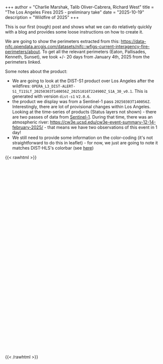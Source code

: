 +++
author = "Charlie Marshak, Talib Oliver-Cabrera, Richard West"
title = "The Los Angeles Fires 2025 - preliminary take"
date = "2025-10-19"
description = "Wildfire of 2025"
+++

This is our first (rough) post and shows what we can do relatively quickly with a blog and provides some loose instructions on how to create it.

We are going to show the perimeters extracted from this: https://data-nifc.opendata.arcgis.com/datasets/nifc::wfigs-current-interagency-fire-perimeters/about. To get all the relevant perimeters (Eaton, Pallisades, Kenneth, Sunset), we took +/- 20 days from January 4th, 2025 from the perimeters linked.


Some notes about the product:

- We are going to look at the DIST-S1 product over Los Angeles after the wildfires: `OPERA_L3_DIST-ALERT-S1_T11SLT_20250303T140056Z_20251016T224900Z_S1A_30_v0.1`. This is generated with version `dist-s1` v`2.0.6`.
- the product we display was from a Sentinel-1 pass `20250303T140056Z`. Interestingly, there are lot of provisional changes within Los Angeles. Looking at the time-series of products (Status layers not shown) - there are two passes of data from [Sentinel-1](https://search.asf.alaska.edu/#/?zoom=9.389&center=-117.799,33.669&dataset=OPERA-S1&productTypes=RTC&polygon=POLYGON((-118.7185%2033.8735,-117.8756%2033.8735,-117.8756%2034.3332,-118.7185%2034.3332,-118.7185%2033.8735))&resultsLoaded=true&granule=OPERA_L2_RTC-S1_T064-135520-IW2_20250214T015043Z_20250215T161954Z_S1A_30_v1.0&start=2025-02-13T08:00:00Z&end=2025-02-16T07:59:59Z). During that time, there was an atmospheric river: https://cw3e.ucsd.edu/cw3e-event-summary-12-14-february-2025/ - that means we have two observations of this event in 1 day!
- We still need to provide some information on the color-coding (it's not straightforward to do this in leaflet) - for now, we just are going to note it matches DIST-HLS's colorbar (see [here](https://glad.earthengine.app/view/dist-alert#lon=-118.41608925455033;lat=34.13252521035229;zoom=11;))


{{< rawhtml >}}
<link rel="stylesheet" href="https://unpkg.com/leaflet@1.9.4/dist/leaflet.css" />
<script src="https://unpkg.com/leaflet@1.9.4/dist/leaflet.js"></script>
<script src="https://unpkg.com/pmtiles@3.0.7/dist/pmtiles.js"></script>

<div id="fire-map" style="height: 600px; width: 100%; margin: 20px 0;"></div>

<script>
(async () => {
  // Initialize map centered on Los Angeles
  const map = L.map('fire-map').setView([34.05, -118.25], 10);

  // Add base ESRI imagery tiles
  const esriImagery = L.tileLayer('https://server.arcgisonline.com/ArcGIS/rest/services/World_Imagery/MapServer/tile/{z}/{y}/{x}', {
    attribution: 'Tiles &copy; Esri &mdash; Source: Esri, i-cubed, USDA, USGS, AEX, GeoEye, Getmapping, Aerogrid, IGN, IGP, UPR-EGP, and the GIS User Community',
    maxZoom: 19
  }).addTo(map);

  // Add OpenStreetMap as alternative basemap
  const osmLayer = L.tileLayer('https://{s}.tile.openstreetmap.org/{z}/{x}/{y}.png', {
    attribution: '© OpenStreetMap contributors',
    maxZoom: 19
  });

  // Load PMTiles - construct path based on current page URL
  const pathPrefix = window.location.pathname.includes('/dist-s1-blog/') ? '/dist-s1-blog' : '';
  const pmtilesUrl = `${pathPrefix}/map_data/los_angeles/los_angeles_2025.pmtiles`;
  const p = new pmtiles.PMTiles(pmtilesUrl);

  // Debug: Check if PMTiles loads
  p.getHeader().then(h => {
    console.log('PMTiles header:', h);
  }).catch(e => {
    console.error('Error loading PMTiles:', e);
  });

  // Custom GridLayer for PMTiles raster
  const PMTilesLayer = L.GridLayer.extend({
    createTile: function(coords, done) {
      const tile = document.createElement('img');

      // Fetch tile from PMTiles
      p.getZxy(coords.z, coords.x, coords.y).then(data => {
        if (data) {
          const blob = new Blob([data.data], { type: 'image/png' });
          const url = URL.createObjectURL(blob);
          tile.src = url;

          // Clean up blob URL after image loads
          tile.onload = () => {
            URL.revokeObjectURL(url);
            done(null, tile);
          };
          tile.onerror = () => {
            done(new Error('Tile load error'), tile);
          };
        } else {
          done(new Error('No tile data'), tile);
        }
      }).catch(err => {
        console.error('Error fetching tile:', err);
        done(err, tile);
      });

      return tile;
    }
  });

  // Add PMTiles layer to map
  const pmtilesLayer = new PMTilesLayer({
    opacity: 0.8,
    attribution: 'DIST-S1',
    maxZoom: 16,
    minZoom: 0
  });

  pmtilesLayer.addTo(map);

  // Load and add GeoJSON layer
  const geojsonResponse = await fetch(`${pathPrefix}/map_data/los_angeles/los_angeles_fires.geojson`);
  const geojsonData = await geojsonResponse.json();

  const geojsonLayer = L.geoJSON(geojsonData, {
    style: {
      color: '#ff0000',
      weight: 2,
      opacity: 0.8,
      fillOpacity: 0.3
    },
    onEachFeature: function(feature, layer) {
      if (feature.properties) {
        let popupContent = '<div>';
        for (const [key, value] of Object.entries(feature.properties)) {
          popupContent += `<strong>${key}:</strong> ${value}<br>`;
        }
        popupContent += '</div>';
        layer.bindPopup(popupContent);
      }
    }
  }).addTo(map);

  // Add layer control with clickable basemaps
  const baseLayers = {
    "ESRI Imagery": esriImagery,
    "OpenStreetMap": osmLayer
  };

  const overlays = {
    "DIST-S1 Status": pmtilesLayer,
    "Fire Perimeters": geojsonLayer
  };

  L.control.layers(baseLayers, overlays).addTo(map);
})();
</script>
{{< /rawhtml >}}